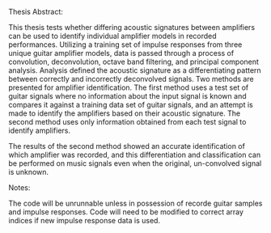 Thesis Abstract:

This thesis tests whether differing acoustic signatures between amplifiers can be used to identify individual amplifier 
models in recorded performances. Utilizing a training set of impulse responses from three unique guitar amplifier models, 
data is passed through a process of convolution, deconvolution, octave band filtering, and principal component analysis.
Analysis defined the acoustic signature as a differentiating pattern between correctly and incorrectly deconvolved signals.
Two methods are presented for amplifier identification.  The first method uses a test set of guitar signals where no
information about the input signal is known and compares it against a training data set of guitar signals, and an attempt
is made to identify the amplifiers based on their acoustic signature.  The second method uses only information obtained
from each test signal to identify amplifiers.

The results of the second method showed an accurate identification of which amplifier was recorded, and this 
differentiation and classification can be performed on music signals even when the original, un-convolved signal is 
unknown.  


Notes:

The code will be unrunnable unless in possession of recorde guitar samples and impulse responses.  Code will need to be 
modified to correct array indices if new impulse response data is used. 


